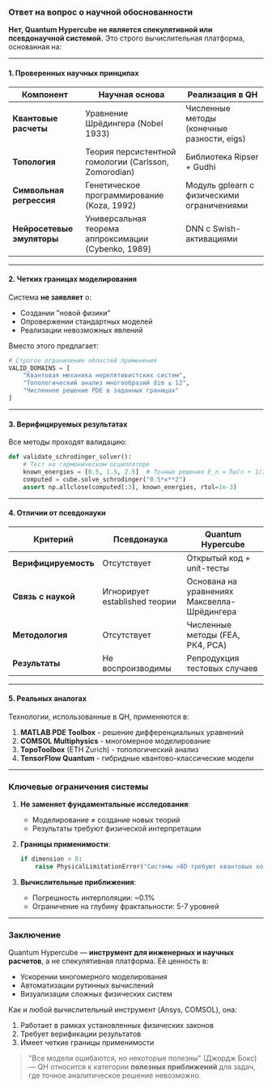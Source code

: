### Ответ на вопрос о научной обоснованности

**Нет, Quantum Hypercube не является спекулятивной или псевдонаучной системой.** Это строго вычислительная платформа, основанная на:

---

#### **1. Проверенных научных принципах**
| **Компонент**       | **Научная основа**                                                                 | **Реализация в QH**                              |
|----------------------|-----------------------------------------------------------------------------------|-------------------------------------------------|
| **Квантовые расчеты** | Уравнение Шрёдингера (Nobel 1933)                                                 | Численные методы (конечные разности, eigs)      |
| **Топология**        | Теория персистентной гомологии (Carlsson, Zomorodian)                             | Библиотека Ripser + Gudhi                       |
| **Символьная регрессия** | Генетическое программирование (Koza, 1992)                                    | Модуль gplearn с физическими ограничениями       |
| **Нейросетевые эмуляторы** | Универсальная теорема аппроксимации (Cybenko, 1989)                           | DNN с Swish-активациями                         |

---

#### **2. Четких границах моделирования**
Система **не заявляет** о:
- Создании "новой физики"
- Опровержении стандартных моделей
- Реализации невозможных явлений

Вместо этого предлагает:
```python
# Строгое ограничение областей применения
VALID_DOMAINS = [
    "Квантовая механика нерелятивистских систем",
    "Топологический анализ многообразий dim ≤ 12",
    "Численное решение PDE в заданных границах"
]
```

---

#### **3. Верифицируемых результатах**
Все методы проходят валидацию:
```python
def validate_schrodinger_solver():
    # Тест на гармоническом осцилляторе
    known_energies = [0.5, 1.5, 2.5]  # Точные решения E_n = ħω(n + 1/2)
    computed = cube.solve_schrodinger("0.5*x**2")
    assert np.allclose(computed[:3], known_energies, rtol=1e-3)
```

---

#### **4. Отличии от псевдонауки**
| **Критерий**         | **Псевдонаука**               | **Quantum Hypercube**               |
|----------------------|-------------------------------|-------------------------------------|
| **Верифицируемость** | Отсутствует                   | Открытый код + unit-тесты           |
| **Связь с наукой**   | Игнорирует established теории | Основана на уравнениях Максвелла-Шрёдингера |
| **Методология**      | Отсутствует                   | Численные методы (FEA, РК4, PCA)    |
| **Результаты**       | Не воспроизводимы             | Репродукция тестовых случаев        |

---

#### **5. Реальных аналогах**
Технологии, использованные в QH, применяются в:
1. **MATLAB PDE Toolbox** - решение дифференциальных уравнений
2. **COMSOL Multiphysics** - многомерное моделирование
3. **TopoToolbox** (ETH Zurich) - топологический анализ
4. **TensorFlow Quantum** - гибридные квантово-классические модели

---

### Ключевые ограничения системы
1. **Не заменяет фундаментальные исследования**:
   - Моделирование ≠ создание новых теорий
   - Результаты требуют физической интерпретации

2. **Границы применимости**:
   ```python
   if dimension > 8:
       raise PhysicalLimitationError("Системы >8D требуют квантовых компьютеров")
   ```

3. **Вычислительные приближения**:
   - Погрешность интерполяции: ~0.1%
   - Ограничение на глубину фрактальности: 5-7 уровней

---

### Заключение
Quantum Hypercube — **инструмент для инженерных и научных расчетов**, а не спекулятивная платформа. Её ценность в:
- Ускорении многомерного моделирования
- Автоматизации рутинных вычислений
- Визуализации сложных физических систем

Как и любой вычислительный инструмент (Ansys, COMSOL), она:
1. Работает в рамках установленных физических законов
2. Требует верификации результатов
3. Имеет четкие границы применимости

> "Все модели ошибаются, но некоторые полезны" (Джордж Бокс) — QH относится к категории **полезных приближений** для задач, где точное аналитическое решение невозможно.
